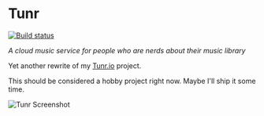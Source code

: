 # Tunr

[![Build status](https://ci.appveyor.com/api/projects/status/jaoe5hgepia898fl/branch/master?svg=true)](https://ci.appveyor.com/project/haydenmc/tunrscratch/branch/master)

*A cloud music service for people who are nerds about their music library*

Yet another rewrite of my [Tunr.io](https://github.com/Tunr-io/Tunr) project.

This should be considered a hobby project right now. Maybe I'll ship it some time.

![Tunr Screenshot](https://i.imgur.com/mDO97zd.jpg)
